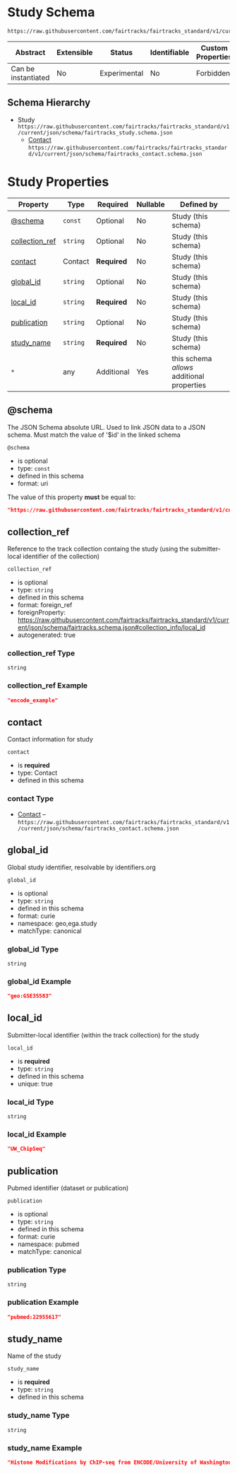 # Study Schema

```
https://raw.githubusercontent.com/fairtracks/fairtracks_standard/v1/current/json/schema/fairtracks_study.schema.json
```

| Abstract            | Extensible | Status       | Identifiable | Custom Properties | Additional Properties | Defined In                                                   |
| ------------------- | ---------- | ------------ | ------------ | ----------------- | --------------------- | ------------------------------------------------------------ |
| Can be instantiated | No         | Experimental | No           | Forbidden         | Permitted             | [fairtracks_study.schema.json](../json/schema/fairtracks_study.schema.json) |

## Schema Hierarchy

- Study
  `https://raw.githubusercontent.com/fairtracks/fairtracks_standard/v1/current/json/schema/fairtracks_study.schema.json`
  - [Contact](fairtracks_contact.schema.md)
    `https://raw.githubusercontent.com/fairtracks/fairtracks_standard/v1/current/json/schema/fairtracks_contact.schema.json`

# Study Properties

| Property                          | Type     | Required     | Nullable | Defined by                                 |
| --------------------------------- | -------- | ------------ | -------- | ------------------------------------------ |
| [@schema](#schema)                | `const`  | Optional     | No       | Study (this schema)                        |
| [collection_ref](#collection_ref) | `string` | Optional     | No       | Study (this schema)                        |
| [contact](#contact)               | Contact  | **Required** | No       | Study (this schema)                        |
| [global_id](#global_id)           | `string` | Optional     | No       | Study (this schema)                        |
| [local_id](#local_id)             | `string` | **Required** | No       | Study (this schema)                        |
| [publication](#publication)       | `string` | Optional     | No       | Study (this schema)                        |
| [study_name](#study_name)         | `string` | **Required** | No       | Study (this schema)                        |
| `*`                               | any      | Additional   | Yes      | this schema _allows_ additional properties |

## @schema

The JSON Schema absolute URL. Used to link JSON data to a JSON schema. Must match the value of '\$id' in the linked
schema

`@schema`

- is optional
- type: `const`
- defined in this schema
- format: uri

The value of this property **must** be equal to:

```json
"https://raw.githubusercontent.com/fairtracks/fairtracks_standard/v1/current/json/schema/fairtracks_study.schema.json"
```

## collection_ref

Reference to the track collection containg the study (using the submitter-local identifier of the collection)

`collection_ref`

- is optional
- type: `string`
- defined in this schema
- format: foreign_ref
- foreignProperty:
  https://raw.githubusercontent.com/fairtracks/fairtracks_standard/v1/current/json/schema/fairtracks.schema.json#collection_info/local_id
- autogenerated: true

### collection_ref Type

`string`

### collection_ref Example

```json
"encode_example"
```

## contact

Contact information for study

`contact`

- is **required**
- type: Contact
- defined in this schema

### contact Type

- [Contact](fairtracks_contact.schema.md) –
  `https://raw.githubusercontent.com/fairtracks/fairtracks_standard/v1/current/json/schema/fairtracks_contact.schema.json`

## global_id

Global study identifier, resolvable by identifiers.org

`global_id`

- is optional
- type: `string`
- defined in this schema
- format: curie
- namespace: geo,ega.study
- matchType: canonical

### global_id Type

`string`

### global_id Example

```json
"geo:GSE35583"
```

## local_id

Submitter-local identifier (within the track collection) for the study

`local_id`

- is **required**
- type: `string`
- defined in this schema
- unique: true

### local_id Type

`string`

### local_id Example

```json
"UW_ChipSeq"
```

## publication

Pubmed identifier (dataset or publication)

`publication`

- is optional
- type: `string`
- defined in this schema
- format: curie
- namespace: pubmed
- matchType: canonical

### publication Type

`string`

### publication Example

```json
"pubmed:22955617"
```

## study_name

Name of the study

`study_name`

- is **required**
- type: `string`
- defined in this schema

### study_name Type

`string`

### study_name Example

```json
"Histone Modifications by ChIP-seq from ENCODE/University of Washington"
```
